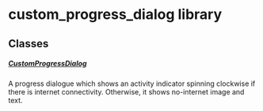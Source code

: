 



# custom_progress_dialog library











## Classes

##### [CustomProgressDialog](../widgets_custom_progress_dialog/CustomProgressDialog-class.md)



A progress dialogue which shows an activity indicator
spinning clockwise if there is internet connectivity.
Otherwise, it shows no-internet image and text.















